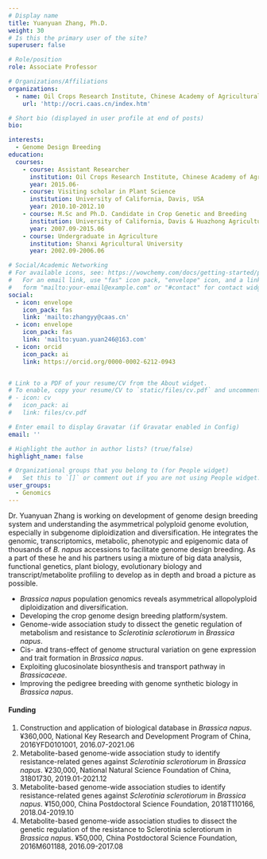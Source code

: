 ```yaml
---
# Display name
title: Yuanyuan Zhang, Ph.D.
weight: 30
# Is this the primary user of the site?
superuser: false

# Role/position
role: Associate Professor

# Organizations/Affiliations
organizations:
  - name: Oil Crops Research Institute, Chinese Academy of Agricultural Sciences
    url: 'http://ocri.caas.cn/index.htm'

# Short bio (displayed in user profile at end of posts)
bio: 

interests:
  - Genome Design Breeding
education:
  courses:
    - course: Assistant Researcher
      institution: Oil Crops Research Institute, Chinese Academy of Agricultural Sciences
      year: 2015.06-
    - course: Visiting scholar in Plant Science
      institution: University of California, Davis, USA 
      year: 2010.10-2012.10 
    - course: M.Sc and Ph.D. Candidate in Crop Genetic and Breeding
      institution: University of California, Davis & Huazhong Agricultural University 
      year: 2007.09-2015.06  
    - course: Undergraduate in Agriculture
      institution: Shanxi Agricultural University
      year: 2002.09-2006.06

# Social/Academic Networking
# For available icons, see: https://wowchemy.com/docs/getting-started/page-builder/#icons
#   For an email link, use "fas" icon pack, "envelope" icon, and a link in the
#   form "mailto:your-email@example.com" or "#contact" for contact widget.
social:
  - icon: envelope
    icon_pack: fas
    link: 'mailto:zhangyy@caas.cn'
  - icon: envelope
    icon_pack: fas
    link: 'mailto:yuan.yuan246@163.com'
  - icon: orcid
    icon_pack: ai
    link: https://orcid.org/0000-0002-6212-0943


# Link to a PDF of your resume/CV from the About widget.
# To enable, copy your resume/CV to `static/files/cv.pdf` and uncomment the lines below.
# - icon: cv
#   icon_pack: ai
#   link: files/cv.pdf

# Enter email to display Gravatar (if Gravatar enabled in Config)
email: ''

# Highlight the author in author lists? (true/false)
highlight_name: false

# Organizational groups that you belong to (for People widget)
#   Set this to `[]` or comment out if you are not using People widget.
user_groups:
  - Genomics
---
```


Dr. Yuanyuan Zhang is working on development of genome design breeding system and understanding the asymmetrical polyploid genome evolution, especially in subgenome diploidization and diversification. He integrates the genomic, transcriptomics, metabolic, phenotypic and epigenomic data of thousands of *B. napus* accessions to facilitate genome design breeding. As a part of these he and his partners using a mixture of big data analysis, functional genetics, plant biology, evolutionary biology and transcript/metabolite profiling to develop as in depth and broad a picture as possible.
- *Brassica napus* population genomics reveals asymmetrical allopolyploid diploidization and diversification.
- Developing the crop genome design breeding platform/system.
- Genome-wide association study to dissect the genetic regulation of metabolism and resistance to *Sclerotinia sclerotiorum* in *Brassica napus*.
- Cis- and trans-effect of genome structural variation on gene expression and trait formation in *Brassica napus*.
- Exploiting glucosinolate biosynthesis and transport pathway in *Brassicaceae*.
- Improving the pedigree breeding with genome synthetic biology in *Brassica napus*.

#### Funding
1.	Construction and application of biological database in *Brassica napus*. ¥360,000, National Key Research and Development Program of China, 2016YFD0101001, 2016.07-2021.06
2.	Metabolite-based genome-wide association study to identify resistance-related genes against *Sclerotinia sclerotiorum* in *Brassica napus*. ¥230,000, National Natural Science Foundation of China, 31801730, 2019.01-2021.12
3.	Metabolite-based genome-wide association studies to identify resistance-related genes against *Sclerotinia sclerotiorum* in *Brassica napus*. ¥150,000, China Postdoctoral Science Foundation, 2018T110166, 2018.04-2019.10
4.	Metabolite-based genome-wide association studies to dissect the genetic regulation of the resistance to Sclerotinia sclerotiorum in *Brassica napus*. ¥50,000, China Postdoctoral Science Foundation, 2016M601188, 2016.09-2017.08